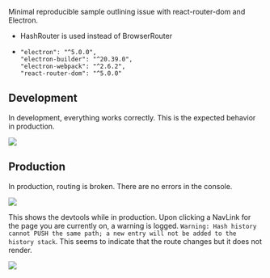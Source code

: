Minimal reproducible sample outlining issue with react-router-dom and Electron.

- HashRouter is used instead of BrowserRouter
- ```
  "electron": "^5.0.0",
  "electron-builder": "^20.39.0",
  "electron-webpack": "^2.6.2",
  "react-router-dom": "^5.0.0"
  ```

## Development

In development, everything works correctly. This is the expected behavior in production.

![](gifs/dev.gif)

## Production

In production, routing is broken. There are no errors in the console.

![](gifs/prod.gif)

This shows the devtools while in production. Upon clicking a NavLink for the page you are currently on,
a warning is logged. `Warning: Hash history cannot PUSH the same path; a new entry will not be added to the history stack`. This seems to indicate that the route changes but it does not render.

![](gifs/prod-devtools.gif)